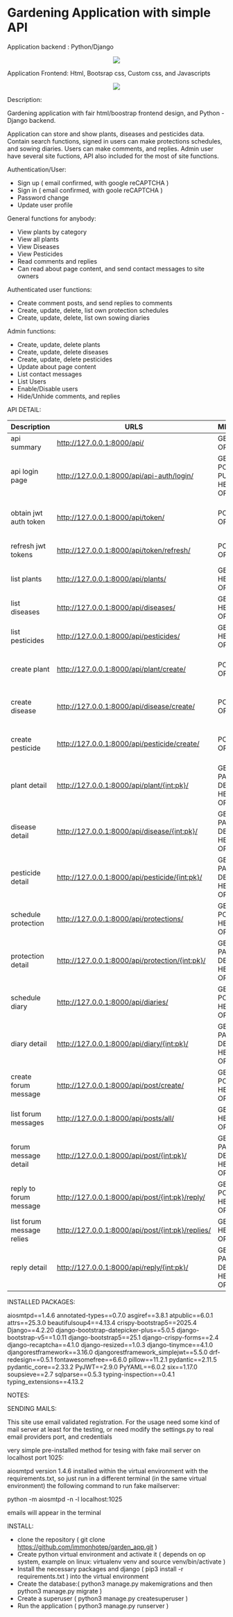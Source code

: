 # Gardening Application with simple API

Application backend : Python/Django

<p align="center">
  <a href="https://go-skill-icons.vercel.app/">
    <img
      src="https://go-skill-icons.vercel.app/api/icons?i=python,django,djangorestframework"
    />
  </a>
</p>

Application Frontend: Html, Bootsrap css, Custom css, and Javascripts

<p align="center">
  <a href="https://go-skill-icons.vercel.app/">
    <img
      src="https://go-skill-icons.vercel.app/api/icons?i=html,bootstrap,css,javascript"
    />
  </a>
</p>

Description:

Gardening application  with fair html/boostrap frontend design, and Python - Django backend.

Application can store and show plants, diseases and pesticides data. Contain search functions,
signed in users can make protections schedules, and sowing diaries. Users can make comments, and replies.
Admin user have several site fuctions, API also included for the most of site functions.


Authentication/User:

- Sign up ( email confirmed, with google reCAPTCHA )
- Sign in ( email confirmed, with goole reCAPTCHA )
- Password change 
- Update user profile


General functions for anybody:

- View plants by category
- View all plants 
- View Diseases
- View Pesticides
- Read comments and replies
- Can read about page content, and send contact messages to site owners


Authenticated user functions:

- Create comment posts, and send replies to comments
- Create, update, delete, list own protection schedules
- Create, update, delete, list own sowing diaries


Admin functions:

- Create, update, delete plants
- Create, update, delete diseases
- Create, update, delete pesticides
- Update about page content
- List contact messages
- List Users
- Enable/Disable users
- Hide/Unhide comments, and replies


API DETAIL:


| Description                         | URLS                                                        | METHODS                                |  PERMISSIONS                                    |
| ----------------------------------- | ----------------------------------------------------------- | -------------------------------------- | ----------------------------------------------- |
| api summary                         | http://127.0.0.1:8000/api/                                  | GET, OPTIONS                           | for anybody                                     |
| api login page                      | http://127.0.0.1:8000/api/api-auth/login/                   | GET, POST, PUT, HEAD, OPTIONS          | for anybody, user and password will require     |
| obtain jwt auth token               | http://127.0.0.1:8000/api/token/                            | POST, OPTIONS                          | for anybody, user and password will require     |
| refresh jwt tokens                  | http://127.0.0.1:8000/api/token/refresh/                    | POST, OPTIONS                          | for anybody, refress token will require         |
| list plants                         | http://127.0.0.1:8000/api/plants/                           | GET, HEAD, OPTIONS                     | for anybody                                     |
| list diseases                       | http://127.0.0.1:8000/api/diseases/                         | GET, HEAD, OPTIONS                     | for anybody                                     |
| list pesticides                     | http://127.0.0.1:8000/api/pesticides/                       | GET, HEAD, OPTIONS                     | for anybody                                     |
| create plant                        | http://127.0.0.1:8000/api/plant/create/                     | POST, OPTIONS                          | admin only, token or session required           |
| create disease                      | http://127.0.0.1:8000/api/disease/create/                   | POST, OPTIONS                          | admin only, token or session required           |
| create pesticide                    | http://127.0.0.1:8000/api/pesticide/create/                 | POST, OPTIONS                          | admin only, token or session required           |
| plant detail                        | http://127.0.0.1:8000/api/plant/{int:pk}/                   | GET, PUT, PATCH, DELETE, HEAD, OPTIONS | admin only, token or session required           |
| disease detail                      | http://127.0.0.1:8000/api/disease/{int:pk}/                 | GET, PUT, PATCH, DELETE, HEAD, OPTIONS | admin only, token or session required           |
| pesticide detail                    | http://127.0.0.1:8000/api/pesticide/{int:pk}/               | GET, PUT, PATCH, DELETE, HEAD, OPTIONS | admin only, token or session required           |
| schedule protection                 | http://127.0.0.1:8000/api/protections/                      | GET, POST, HEAD, OPTIONS               | authenticated users, token or session required  |
| protection detail                   | http://127.0.0.1:8000/api/protection/{int:pk}/              | GET, PUT, PATCH, DELETE, HEAD, OPTIONS | authenticated users, token or session required  |
| schedule diary                      | http://127.0.0.1:8000/api/diaries/                          | GET, POST, HEAD, OPTIONS               | authenticated users, token or session required  |
| diary detail                        | http://127.0.0.1:8000/api/diary/{int:pk}/                   | GET, PUT, PATCH, DELETE, HEAD, OPTIONS | authenticated users, token or session required  |
| create forum message                | http://127.0.0.1:8000/api/post/create/                      | GET, POST, HEAD, OPTIONS               | authenticated users, token or session required  |
| list forum messages                 | http://127.0.0.1:8000/api/posts/all/                        | GET, HEAD, OPTIONS                     | for anybody                                     |
| forum message detail                | http://127.0.0.1:8000/api/post/{int:pk}/                    | GET, PUT, PATCH, DELETE, HEAD, OPTIONS | authenticated users, token or session required  |
| reply to forum message              | http://127.0.0.1:8000/api/post/{int:pk}/reply/              | GET, POST, HEAD, OPTIONS               | authenticated users, token or session required  |
| list forum message relies           | http://127.0.0.1:8000/api/post/{int:pk}/replies/            | GET, HEAD, OPTIONS                     | for anybody                                     |
| reply detail                        | http://127.0.0.1:8000/api/reply/{int:pk}/                   | GET, PUT, PATCH, DELETE, HEAD, OPTIONS | authenticated users, token or session required  |



INSTALLED PACKAGES:

aiosmtpd==1.4.6
annotated-types==0.7.0
asgiref==3.8.1
atpublic==6.0.1
attrs==25.3.0
beautifulsoup4==4.13.4
crispy-bootstrap5==2025.4
Django==4.2.20
django-bootstrap-datepicker-plus==5.0.5
django-bootstrap-v5==1.0.11
django-bootstrap5==25.1
django-crispy-forms==2.4
django-recaptcha==4.1.0
django-resized==1.0.3
django-tinymce==4.1.0
djangorestframework==3.16.0
djangorestframework_simplejwt==5.5.0
drf-redesign==0.5.1
fontawesomefree==6.6.0
pillow==11.2.1
pydantic==2.11.5
pydantic_core==2.33.2
PyJWT==2.9.0
PyYAML==6.0.2
six==1.17.0
soupsieve==2.7
sqlparse==0.5.3
typing-inspection==0.4.1
typing_extensions==4.13.2


NOTES:

SENDING MAILS:

This site use email validated registration.
For the usage need some kind of mail server at least for the testing, or need modify the settings.py to real email providers port, and credentials

very simple pre-installed method for tesing with fake mail server on localhost port 1025:

aiosmtpd version 1.4.6 installed within the virtual environment with the requirements.txt, so just run in a different terminal (in the same virtual environment) the following command to run fake mailserver:

python -m aiosmtpd -n -l localhost:1025

emails will appear in the terminal


INSTALL:

- clone the repository ( git clone https://github.com/immonhotep/garden_app.git )
- Create python virtual environment and activate it ( depends on op system, example on linux: virtualenv venv  and source venv/bin/activate )
- Install the necessary packages and django  ( pip3 install -r requirements.txt ) into the virtual environment
- Create the database:( python3 manage.py makemigrations and then python3 manage.py migrate )
- Create a superuser ( python3 manage.py createsuperuser )
- Run the application ( python3 manage.py runserver )



